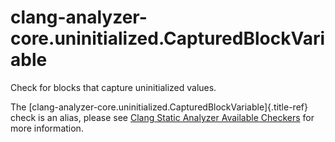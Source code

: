 # clang-analyzer-core.uninitialized.CapturedBlockVariable

Check for blocks that capture uninitialized values.

The
[clang-analyzer-core.uninitialized.CapturedBlockVariable]{.title-ref}
check is an alias, please see [Clang Static Analyzer Available
Checkers](https://clang.llvm.org/docs/analyzer/checkers.html#core-uninitialized-capturedblockvariable)
for more information.
